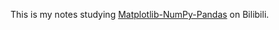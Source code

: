 This is my notes studying [Matplotlib-NumPy-Pandas](https://www.bilibili.com/video/BV1wN4y1T7K9/?share_source=copy_web) on Bilibili.